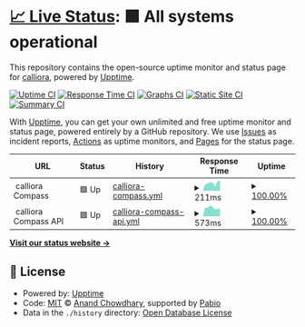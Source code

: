 # [📈 Live Status](https://calliora.github.io/status-page): <!--live status--> **🟩 All systems operational**

This repository contains the open-source uptime monitor and status page for [calliora](https://calliora.github.io/status-page), powered by [Upptime](https://github.com/upptime/upptime).

[![Uptime CI](https://github.com/calliora/status-page/workflows/Uptime%20CI/badge.svg)](https://github.com/calliora/status-page/actions?query=workflow%3A%22Uptime+CI%22)
[![Response Time CI](https://github.com/calliora/status-page/workflows/Response%20Time%20CI/badge.svg)](https://github.com/calliora/status-page/actions?query=workflow%3A%22Response+Time+CI%22)
[![Graphs CI](https://github.com/calliora/status-page/workflows/Graphs%20CI/badge.svg)](https://github.com/calliora/status-page/actions?query=workflow%3A%22Graphs+CI%22)
[![Static Site CI](https://github.com/calliora/status-page/workflows/Static%20Site%20CI/badge.svg)](https://github.com/calliora/status-page/actions?query=workflow%3A%22Static+Site+CI%22)
[![Summary CI](https://github.com/calliora/status-page/workflows/Summary%20CI/badge.svg)](https://github.com/calliora/status-page/actions?query=workflow%3A%22Summary+CI%22)

With [Upptime](https://upptime.js.org), you can get your own unlimited and free uptime monitor and status page, powered entirely by a GitHub repository. We use [Issues](https://github.com/calliora/status-page/issues) as incident reports, [Actions](https://github.com/calliora/status-page/actions) as uptime monitors, and [Pages](https://calliora.github.io/status-page) for the status page.

<!--start: status pages-->
<!-- This summary is generated by Upptime (https://github.com/upptime/upptime) -->
<!-- Do not edit this manually, your changes will be overwritten -->
<!-- prettier-ignore -->
| URL | Status | History | Response Time | Uptime |
| --- | ------ | ------- | ------------- | ------ |
| <img alt="" src="https://icons.duckduckgo.com/ip3/null.ico" height="13"> calliora Compass | 🟩 Up | [calliora-compass.yml](https://github.com/calliora/status-page/commits/HEAD/history/calliora-compass.yml) | <details><summary><img alt="Response time graph" src="./graphs/calliora-compass/response-time-week.png" height="20"> 211ms</summary><br><a href="https://status.calliora.com/history/calliora-compass"><img alt="Response time 212" src="https://img.shields.io/endpoint?url=https%3A%2F%2Fraw.githubusercontent.com%2Fcalliora%2Fstatus-page%2FHEAD%2Fapi%2Fcalliora-compass%2Fresponse-time.json"></a><br><a href="https://status.calliora.com/history/calliora-compass"><img alt="24-hour response time 241" src="https://img.shields.io/endpoint?url=https%3A%2F%2Fraw.githubusercontent.com%2Fcalliora%2Fstatus-page%2FHEAD%2Fapi%2Fcalliora-compass%2Fresponse-time-day.json"></a><br><a href="https://status.calliora.com/history/calliora-compass"><img alt="7-day response time 211" src="https://img.shields.io/endpoint?url=https%3A%2F%2Fraw.githubusercontent.com%2Fcalliora%2Fstatus-page%2FHEAD%2Fapi%2Fcalliora-compass%2Fresponse-time-week.json"></a><br><a href="https://status.calliora.com/history/calliora-compass"><img alt="30-day response time 197" src="https://img.shields.io/endpoint?url=https%3A%2F%2Fraw.githubusercontent.com%2Fcalliora%2Fstatus-page%2FHEAD%2Fapi%2Fcalliora-compass%2Fresponse-time-month.json"></a><br><a href="https://status.calliora.com/history/calliora-compass"><img alt="1-year response time 212" src="https://img.shields.io/endpoint?url=https%3A%2F%2Fraw.githubusercontent.com%2Fcalliora%2Fstatus-page%2FHEAD%2Fapi%2Fcalliora-compass%2Fresponse-time-year.json"></a></details> | <details><summary><a href="https://status.calliora.com/history/calliora-compass">100.00%</a></summary><a href="https://status.calliora.com/history/calliora-compass"><img alt="All-time uptime 100.00%" src="https://img.shields.io/endpoint?url=https%3A%2F%2Fraw.githubusercontent.com%2Fcalliora%2Fstatus-page%2FHEAD%2Fapi%2Fcalliora-compass%2Fuptime.json"></a><br><a href="https://status.calliora.com/history/calliora-compass"><img alt="24-hour uptime 100.00%" src="https://img.shields.io/endpoint?url=https%3A%2F%2Fraw.githubusercontent.com%2Fcalliora%2Fstatus-page%2FHEAD%2Fapi%2Fcalliora-compass%2Fuptime-day.json"></a><br><a href="https://status.calliora.com/history/calliora-compass"><img alt="7-day uptime 100.00%" src="https://img.shields.io/endpoint?url=https%3A%2F%2Fraw.githubusercontent.com%2Fcalliora%2Fstatus-page%2FHEAD%2Fapi%2Fcalliora-compass%2Fuptime-week.json"></a><br><a href="https://status.calliora.com/history/calliora-compass"><img alt="30-day uptime 100.00%" src="https://img.shields.io/endpoint?url=https%3A%2F%2Fraw.githubusercontent.com%2Fcalliora%2Fstatus-page%2FHEAD%2Fapi%2Fcalliora-compass%2Fuptime-month.json"></a><br><a href="https://status.calliora.com/history/calliora-compass"><img alt="1-year uptime 100.00%" src="https://img.shields.io/endpoint?url=https%3A%2F%2Fraw.githubusercontent.com%2Fcalliora%2Fstatus-page%2FHEAD%2Fapi%2Fcalliora-compass%2Fuptime-year.json"></a></details>
| <img alt="" src="https://icons.duckduckgo.com/ip3/null.ico" height="13"> calliora Compass API | 🟩 Up | [calliora-compass-api.yml](https://github.com/calliora/status-page/commits/HEAD/history/calliora-compass-api.yml) | <details><summary><img alt="Response time graph" src="./graphs/calliora-compass-api/response-time-week.png" height="20"> 573ms</summary><br><a href="https://status.calliora.com/history/calliora-compass-api"><img alt="Response time 592" src="https://img.shields.io/endpoint?url=https%3A%2F%2Fraw.githubusercontent.com%2Fcalliora%2Fstatus-page%2FHEAD%2Fapi%2Fcalliora-compass-api%2Fresponse-time.json"></a><br><a href="https://status.calliora.com/history/calliora-compass-api"><img alt="24-hour response time 501" src="https://img.shields.io/endpoint?url=https%3A%2F%2Fraw.githubusercontent.com%2Fcalliora%2Fstatus-page%2FHEAD%2Fapi%2Fcalliora-compass-api%2Fresponse-time-day.json"></a><br><a href="https://status.calliora.com/history/calliora-compass-api"><img alt="7-day response time 573" src="https://img.shields.io/endpoint?url=https%3A%2F%2Fraw.githubusercontent.com%2Fcalliora%2Fstatus-page%2FHEAD%2Fapi%2Fcalliora-compass-api%2Fresponse-time-week.json"></a><br><a href="https://status.calliora.com/history/calliora-compass-api"><img alt="30-day response time 593" src="https://img.shields.io/endpoint?url=https%3A%2F%2Fraw.githubusercontent.com%2Fcalliora%2Fstatus-page%2FHEAD%2Fapi%2Fcalliora-compass-api%2Fresponse-time-month.json"></a><br><a href="https://status.calliora.com/history/calliora-compass-api"><img alt="1-year response time 592" src="https://img.shields.io/endpoint?url=https%3A%2F%2Fraw.githubusercontent.com%2Fcalliora%2Fstatus-page%2FHEAD%2Fapi%2Fcalliora-compass-api%2Fresponse-time-year.json"></a></details> | <details><summary><a href="https://status.calliora.com/history/calliora-compass-api">100.00%</a></summary><a href="https://status.calliora.com/history/calliora-compass-api"><img alt="All-time uptime 99.98%" src="https://img.shields.io/endpoint?url=https%3A%2F%2Fraw.githubusercontent.com%2Fcalliora%2Fstatus-page%2FHEAD%2Fapi%2Fcalliora-compass-api%2Fuptime.json"></a><br><a href="https://status.calliora.com/history/calliora-compass-api"><img alt="24-hour uptime 100.00%" src="https://img.shields.io/endpoint?url=https%3A%2F%2Fraw.githubusercontent.com%2Fcalliora%2Fstatus-page%2FHEAD%2Fapi%2Fcalliora-compass-api%2Fuptime-day.json"></a><br><a href="https://status.calliora.com/history/calliora-compass-api"><img alt="7-day uptime 100.00%" src="https://img.shields.io/endpoint?url=https%3A%2F%2Fraw.githubusercontent.com%2Fcalliora%2Fstatus-page%2FHEAD%2Fapi%2Fcalliora-compass-api%2Fuptime-week.json"></a><br><a href="https://status.calliora.com/history/calliora-compass-api"><img alt="30-day uptime 100.00%" src="https://img.shields.io/endpoint?url=https%3A%2F%2Fraw.githubusercontent.com%2Fcalliora%2Fstatus-page%2FHEAD%2Fapi%2Fcalliora-compass-api%2Fuptime-month.json"></a><br><a href="https://status.calliora.com/history/calliora-compass-api"><img alt="1-year uptime 99.98%" src="https://img.shields.io/endpoint?url=https%3A%2F%2Fraw.githubusercontent.com%2Fcalliora%2Fstatus-page%2FHEAD%2Fapi%2Fcalliora-compass-api%2Fuptime-year.json"></a></details>

<!--end: status pages-->

[**Visit our status website →**](https://calliora.github.io/status-page)

## 📄 License

- Powered by: [Upptime](https://github.com/upptime/upptime)
- Code: [MIT](./LICENSE) © [Anand Chowdhary](https://anandchowdhary.com), supported by [Pabio](https://pabio.com)
- Data in the `./history` directory: [Open Database License](https://opendatacommons.org/licenses/odbl/1-0/)

